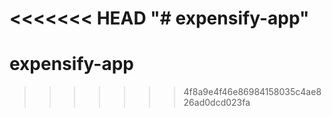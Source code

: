 <<<<<<< HEAD
"# expensify-app" 
=======
# expensify-app
>>>>>>> 4f8a9e4f46e86984158035c4ae826ad0dcd023fa
